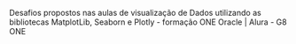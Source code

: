 Desafios propostos nas aulas de visualização de Dados utilizando as bibliotecas MatplotLib, Seaborn e Plotly - formação ONE Oracle | Alura - G8 ONE
